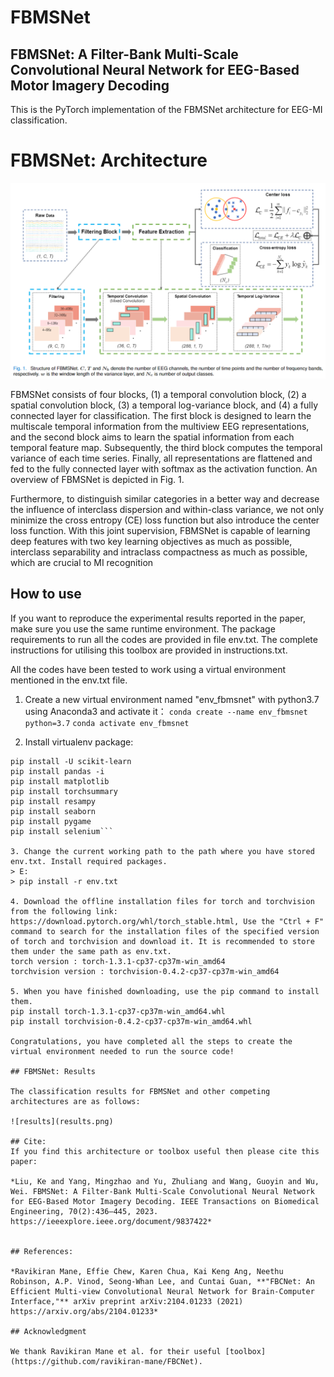 # FBMSNet

## FBMSNet: A Filter-Bank Multi-Scale Convolutional Neural Network for EEG-Based Motor Imagery Decoding

This is the PyTorch implementation of the FBMSNet architecture for EEG-MI classification. 

# FBMSNet: Architecture

![FBMSNet](FBMSNet.png)

FBMSNet consists of four blocks, (1) a temporal convolution block, (2) a spatial convolution block, (3) a temporal log-variance block, and (4) a fully connected layer for classification. The first block is designed to learn the multiscale temporal information from the multiview EEG representations, and the second block aims to learn the spatial information from each temporal feature map. Subsequently, the third block computes the temporal variance of each time series. Finally, all representations are flattened and fed to the fully connected layer with softmax as the activation function. An overview of FBMSNet is depicted in Fig. 1.

Furthermore, to distinguish similar categories in a better way and decrease the influence of interclass dispersion and within-class variance, we not only minimize the cross entropy (CE) loss function but also introduce the center loss function. With this joint supervision, FBMSNet is capable of learning deep features with two key learning objectives as much as possible, interclass separability and intraclass compactness as much as possible, which are crucial to MI recognition

## How to use
If you want to reproduce the experimental results reported in the paper, make sure you use the same runtime environment.
The package requirements to run all the codes are provided in file env.txt. The complete instructions for utilising this toolbox are provided in instructions.txt.

All the codes have been tested to work using a virtual environment mentioned in the env.txt file. 
1. Create a new virtual environment named "env_fbmsnet" with python3.7 using Anaconda3 and activate it：
```conda create --name env_fbmsnet python=3.7```
```conda activate env_fbmsnet```

2. Install virtualenv package:
```conda install -c anaconda ujson=1.35
pip install -U scikit-learn
pip install pandas -i
pip install matplotlib
pip install torchsummary
pip install resampy
pip install seaborn
pip install pygame
pip install selenium```

3. Change the current working path to the path where you have stored env.txt. Install required packages.
> E: 
> pip install -r env.txt

4. Download the offline installation files for torch and torchvision from the following link: https://download.pytorch.org/whl/torch_stable.html, Use the "Ctrl + F" command to search for the installation files of the specified version of torch and torchvision and download it. It is recommended to store them under the same path as env.txt.
torch version : torch-1.3.1-cp37-cp37m-win_amd64
torchvision version : torchvision-0.4.2-cp37-cp37m-win_amd64

5. When you have finished downloading, use the pip command to install them.
pip install torch-1.3.1-cp37-cp37m-win_amd64.whl
pip install torchvision-0.4.2-cp37-cp37m-win_amd64.whl

Congratulations, you have completed all the steps to create the virtual environment needed to run the source code!

## FBMSNet: Results

The classification results for FBMSNet and other competing architectures are as follows:

![results](results.png)

## Cite:
If you find this architecture or toolbox useful then please cite this paper:

*Liu, Ke and Yang, Mingzhao and Yu, Zhuliang and Wang, Guoyin and Wu, Wei. FBMSNet: A Filter-Bank Multi-Scale Convolutional Neural Network for EEG-Based Motor Imagery Decoding. IEEE Transactions on Biomedical Engineering, 70(2):436–445, 2023. https://ieeexplore.ieee.org/document/9837422*


## References:

*Ravikiran Mane, Effie Chew, Karen Chua, Kai Keng Ang, Neethu Robinson, A.P. Vinod, Seong-Whan Lee, and Cuntai Guan, **"FBCNet: An Efficient Multi-view Convolutional Neural Network for Brain-Computer Interface,"** arXiv preprint arXiv:2104.01233 (2021) https://arxiv.org/abs/2104.01233*

## Acknowledgment

We thank Ravikiran Mane et al. for their useful [toolbox](https://github.com/ravikiran-mane/FBCNet). 

